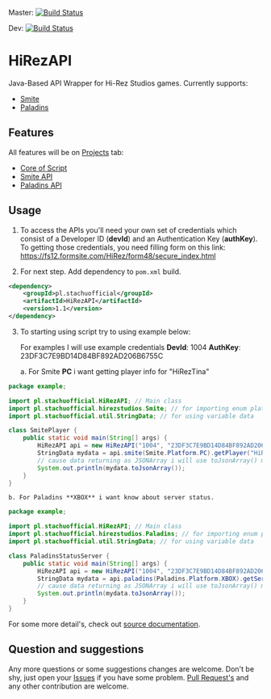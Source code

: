 Master: [![Build Status](https://travis-ci.org/stachu540/HiRezAPI.svg?branch=master)](https://travis-ci.org/stachu540/HiRezAPI)

Dev: [![Build Status](https://travis-ci.org/stachu540/HiRezAPI.svg?branch=dev)](https://travis-ci.org/stachu540/HiRezAPI)

# HiRezAPI

Java-Based API Wrapper for Hi-Rez Studios games. Currently supports:
 * [Smite](https://smitegame.com/)
 * [Paladins](https://paladinsgame.com/)
 
## Features

All features will be on [Projects](https://github.com/stachu540/HiRezAPI/projects) tab:
 * [Core of Script](https://github.com/stachu540/HiRezAPI/projects/3)
 * [Smite API](https://github.com/stachu540/HiRezAPI/projects/1)
 * [Paladins API](https://github.com/stachu540/HiRezAPI/projects/2)

## Usage

1. To access the APIs you'll need your own set of credentials which consist of a Developer ID (**devId**) and an Authentication Key (**authKey**). To getting those credentials, you need filling form on this link: 
https://fs12.formsite.com/HiRez/form48/secure_index.html

2. For next step. Add dependency to `pom.xml` build.
```xml
<dependency>
    <groupId>pl.stachuofficial</groupId>
    <artifactId>HiRezAPI</artifactId>
    <version>1.1</version>
</dependency>
```

3. To starting using script try to using example below:
    
    For examples I will use example credentials
    **DevId**: 1004
    **AuthKey**: 23DF3C7E9BD14D84BF892AD206B6755C
    
    a. For Smite **PC** i want getting player info for "HiRezTina"
```java
package example;

import pl.stachuofficial.HiRezAPI; // Main class
import pl.stachuofficial.hirezstudios.Smite; // for importing enum platforms
import pl.stachuofficial.util.StringData; // for using variable data

class SmitePlayer {
    public static void main(String[] args) {
        HiRezAPI api = new HiRezAPI("1004", "23DF3C7E9BD14D84BF892AD206B6755C");
        StringData mydata = api.smite(Smite.Platform.PC).getPlayer("HiRezTina");
        // cause data returning as JSONArray i will use toJsonArray() method
        System.out.println(mydata.toJsonArray());
    }
}
```
    b. For Paladins **XBOX** i want know about server status.
```java
package example;

import pl.stachuofficial.HiRezAPI; // Main class
import pl.stachuofficial.hirezstudios.Paladins; // for importing enum platforms
import pl.stachuofficial.util.StringData; // for using variable data

class PaladinsStatusServer {
    public static void main(String[] args) {
        HiRezAPI api = new HiRezAPI("1004", "23DF3C7E9BD14D84BF892AD206B6755C");
        StringData mydata = api.paladins(Paladins.Platform.XBOX).getServerStatus();
        // cause data returning as JSONArray i will use toJsonArray() method
        System.out.println(mydata.toJsonArray());
    }
}
```

For some more detail's, check out [source documentation](https://stachu540.github.io/HiRezAPI/).

## Question and suggestions
Any more questions or some suggestions changes are welcome. Don't be shy, just open your [Issues](https://github.com/stachu540/HiRezAPI/issues) if you have some problem. [Pull Request's](https://github.com/stachu540/HiRezAPI/pulls) and any other contribution are welcome.
